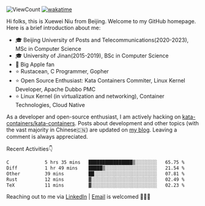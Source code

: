 ![ViewCount](https://views.whatilearened.today/views/github/<justxuewei>/<justxuewei>.svg) [![wakatime](https://wakatime.com/badge/user/018eae19-2c35-4919-be43-56bc26b446d9.svg)](https://wakatime.com/@018eae19-2c35-4919-be43-56bc26b446d9)

Hi folks, this is Xuewei Niu from Beijing. Welcome to my GitHub homepage. Here is a brief introduction about me:

- 🎓 Beijing University of Posts and Telecommunications(2020-2023), MSc in Computer Science
- 🎓 University of Jinan(2015-2019), BSc in Computer Science
- 📱 Big Apple fan
- ⭐️ Rustacean, C Programmer, Gopher
- ⭐️ Open Source Enthusiast: Kata Containers Commiter, Linux Kernel Developer, Apache Dubbo PMC
- ⭐ Linux Kernel (in virtualization and networking), Container Technologies, Cloud Native

As a developer and open-source enthusiast, I am actively hacking on [kata-containers/kata-containers](https://github.com/kata-containers/kata-containers). Posts about development and other topics (with the vast majority in Chinese🇨🇳) are updated on [my blog](https://nxw.name). Leaving a comment is always appreciated.

Recent Activities👇

<!--START_SECTION:waka-->

```txt
C             5 hrs 35 mins   ████████████████▒░░░░░░░░   65.75 %
Diff          1 hr 49 mins    █████▒░░░░░░░░░░░░░░░░░░░   21.54 %
Other         39 mins         ██░░░░░░░░░░░░░░░░░░░░░░░   07.81 %
Rust          12 mins         ▓░░░░░░░░░░░░░░░░░░░░░░░░   02.49 %
TeX           11 mins         ▓░░░░░░░░░░░░░░░░░░░░░░░░   02.23 %
```

<!--END_SECTION:waka-->

Reaching out to me via [LinkedIn](https://www.linkedin.com/in/justxuewei) | [Email](mailto:justxuewei@apache.org) is welcomed 🤟🤟🤟

